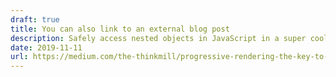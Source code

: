 ```yaml
---
draft: true
title: You can also link to an external blog post
description: Safely access nested objects in JavaScript in a super cool way.
date: 2019-11-11
url: https://medium.com/the-thinkmill/progressive-rendering-the-key-to-faster-web-ebfbbece41a4
---
```

